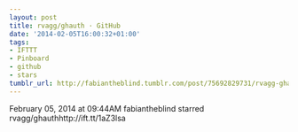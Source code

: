```yaml
---
layout: post
title: rvagg/ghauth · GitHub
date: '2014-02-05T16:00:32+01:00'
tags:
- IFTTT
- Pinboard
- github
- stars
tumblr_url: http://fabiantheblind.tumblr.com/post/75692829731/rvagg-ghauth-github
---
```

February 05, 2014 at 09:44AM
fabiantheblind starred rvagg/ghauthhttp://ift.tt/1aZ3lsa
